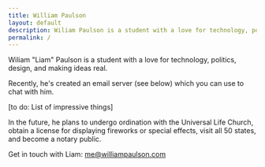 ```yaml
---
title: William Paulson
layout: default
description: Wiliam Paulson is a student with a love for technology, politics, design, and making ideas real.
permalink: /
---
```


Wiliam "Liam" Paulson is a student with a love for technology, politics, design, and making ideas real.

Recently, he's created an email server (see below) which you can use to chat with him.

[to do: List of impressive things]

In the future, he plans to undergo ordination with the Universal Life Church, obtain a license for displaying fireworks or special effects, visit all 50 states, and become a notary public.

Get in touch with Liam: [me@williampaulson.com](mailto:me@williampaulson.com)